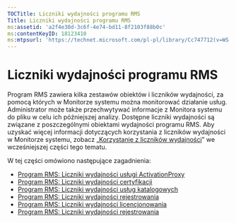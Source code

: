 ```yaml
---
TOCTitle: Liczniki wydajności programu RMS
Title: Liczniki wydajności programu RMS
ms:assetid: 'a2f4e30d-3c6f-4e74-bd11-8f2103f88b0c'
ms:contentKeyID: 18123410
ms:mtpsurl: 'https://technet.microsoft.com/pl-pl/library/Cc747712(v=WS.10)'
---
```


Liczniki wydajności programu RMS
================================

Program RMS zawiera kilka zestawów obiektów i liczników wydajności, za pomocą których w Monitorze systemu można monitorować działanie usług. Administrator może także przechwytywać informacje z Monitora systemu do pliku w celu ich późniejszej analizy. Dostępne liczniki wydajności są związane z poszczególnymi obiektami wydajności programu RMS. Aby uzyskać więcej informacji dotyczących korzystania z liczników wydajności w Monitorze systemu, zobacz „[Korzystanie z liczników wydajności](https://technet.microsoft.com/096c3b17-c082-46c4-939c-4373af0c9dec)” we wcześniejszej części tego tematu.

W tej części omówiono następujące zagadnienia:

-   [Program RMS: Liczniki wydajności usługi ActivationProxy](https://technet.microsoft.com/305ace2b-20b2-4772-aedd-07524a4e65bf)
-   [Program RMS: Liczniki wydajności certyfikacji](https://technet.microsoft.com/554f4af5-0566-4cee-9f51-0f2a3ceaf22d)
-   [Program RMS: Liczniki wydajności usług katalogowych](https://technet.microsoft.com/37afea1d-f320-4040-96d8-57c0b45e6d46)
-   [Program RMS: Liczniki wydajności rejestrowania](https://technet.microsoft.com/f89b14db-b015-405f-b3ad-7b93ca638f2e)
-   [Program RMS: Liczniki wydajności licencjonowania](https://technet.microsoft.com/4540a244-e52c-4f3e-9994-5129fc7c7ee6)
-   [Program RMS: Liczniki wydajności rejestrowania](https://technet.microsoft.com/f49ee2d4-5d9a-4d5b-a867-334d4008b605)
